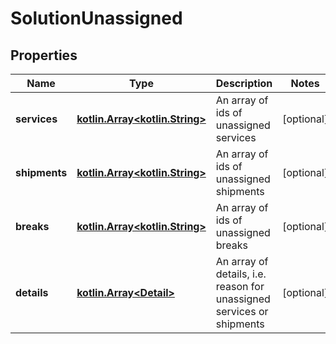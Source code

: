 # SolutionUnassigned

## Properties
Name | Type | Description | Notes
------------ | ------------- | ------------- | -------------
**services** | [**kotlin.Array&lt;kotlin.String&gt;**](.md) | An array of ids of unassigned services |  [optional]
**shipments** | [**kotlin.Array&lt;kotlin.String&gt;**](.md) | An array of ids of unassigned shipments |  [optional]
**breaks** | [**kotlin.Array&lt;kotlin.String&gt;**](.md) | An array of ids of unassigned breaks |  [optional]
**details** | [**kotlin.Array&lt;Detail&gt;**](Detail.md) | An array of details, i.e. reason for unassigned services or shipments |  [optional]
